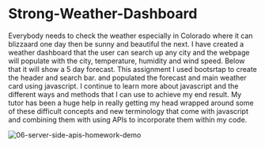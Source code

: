 # Strong-Weather-Dashboard

Everybody needs to check the weather especially in Colorado where it can blizzaard one day then be sunny and beautiful the next. I have created a weather dashboard that the user can search up any city and the webpage will populate with the city, temperature, humidity and wind speed. Below that it will show a 5 day forecast. This assignment I used bootsrtap to create the header and search bar. and populated the forecast and main weather card using javascript. I continue to learn more about javascript and the different ways and methods that I can use to achieve my end result. My tutor has been a huge help in really getting my head wrapped around some of these difficult concepts and new terminology that come with javascript and combining them with using APIs to incorporate them within my code.

![06-server-side-apis-homework-demo](https://user-images.githubusercontent.com/79662753/116769481-b2675780-a9f9-11eb-8927-953275edf759.png)

